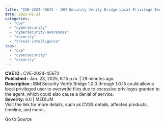 ```yaml
---
title: "CVE-2024-45672 - IBM Security Verify Bridge Local Privilege Escalation and Denial of Service"
date: 2025-01-23
categories: 
  - "cve"
  - "cybersecurity"
  - "cybersecurity-awareness"
  - "security"
  - "threat-intelligence"
tags: 
  - "cve"
  - "cybersecurity"
  - "security"
---
```


**CVE ID :** CVE-2024-45672  
**Published :** Jan. 23, 2025, 6:15 p.m. | 26 minutes ago  
**Description :** IBM Security Verify Bridge 1.0.0 through 1.0.15 could allow a local privileged user to overwrite files due to excessive privileges granted to the agent. which could also cause a denial of service.  
**Severity:** 6.0 | MEDIUM  
Visit the link for more details, such as CVSS details, affected products, timeline, and more...

Go to Source

